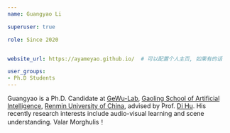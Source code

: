 ```yaml
---
name: Guangyao Li

superuser: true

role: Since 2020


website_url: https://ayameyao.github.io/  # 可以配置个人主页, 如果有的话

user_groups:
- Ph.D Students
---
```

Guangyao is a Ph.D. Candidate at [GeWu-Lab](https://dtaoo.github.io/group.html), [Gaoling School of Artificial Intelligence](http://ai.ruc.edu.cn/), [Renmin University of China](https://www.ruc.edu.cn/), advised by Prof. [Di Hu](https://dtaoo.github.io/). His recently research interests include audio-visual learning and scene understanding. Valar Morghulis！